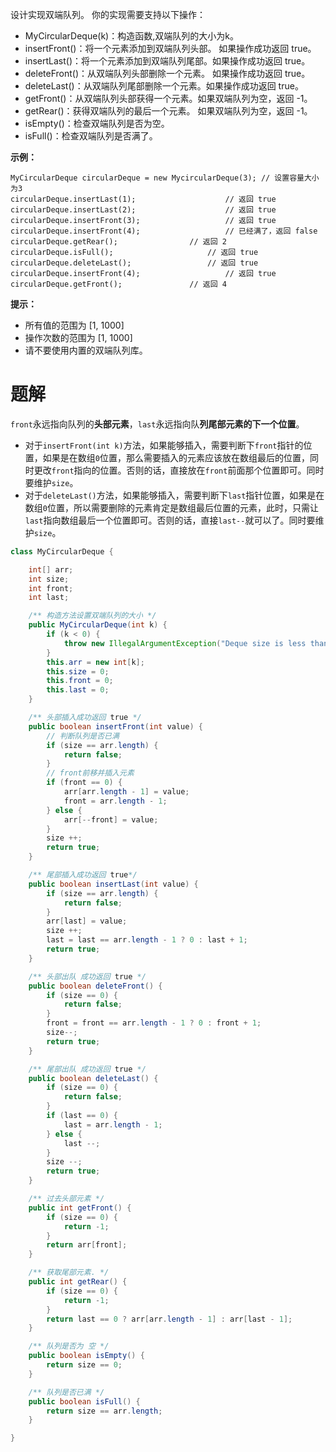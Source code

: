 设计实现双端队列。
你的实现需要支持以下操作：

- MyCircularDeque(k)：构造函数,双端队列的大小为k。
- insertFront()：将一个元素添加到双端队列头部。 如果操作成功返回 true。
- insertLast()：将一个元素添加到双端队列尾部。如果操作成功返回 true。
- deleteFront()：从双端队列头部删除一个元素。 如果操作成功返回 true。
- deleteLast()：从双端队列尾部删除一个元素。如果操作成功返回 true。
- getFront()：从双端队列头部获得一个元素。如果双端队列为空，返回 -1。
- getRear()：获得双端队列的最后一个元素。 如果双端队列为空，返回 -1。
- isEmpty()：检查双端队列是否为空。
- isFull()：检查双端队列是否满了。

**示例：**

```
MyCircularDeque circularDeque = new MycircularDeque(3); // 设置容量大小为3
circularDeque.insertLast(1);			        // 返回 true
circularDeque.insertLast(2);			        // 返回 true
circularDeque.insertFront(3);			        // 返回 true
circularDeque.insertFront(4);			        // 已经满了，返回 false
circularDeque.getRear();  				// 返回 2
circularDeque.isFull();				        // 返回 true
circularDeque.deleteLast();			        // 返回 true
circularDeque.insertFront(4);			        // 返回 true
circularDeque.getFront();				// 返回 4
```

**提示：**

- 所有值的范围为 [1, 1000]
- 操作次数的范围为 [1, 1000]
- 请不要使用内置的双端队列库。

# 题解

`front`永远指向队列的**头部元素**，`last`永远指向队**列尾部元素的下一个位置**。

- 对于`insertFront(int k)`方法，如果能够插入，需要判断下`front`指针的位置，如果是在数组`0`位置，那么需要插入的元素应该放在数组最后的位置，同时更改`front`指向的位置。否则的话，直接放在`front`前面那个位置即可。同时要维护`size`。
- 对于`deleteLast()`方法，如果能够插入，需要判断下`last`指针位置，如果是在数组`0`位置，所以需要删除的元素肯定是数组最后位置的元素，此时，只需让`last`指向数组最后一个位置即可。否则的话，直接`last--`就可以了。同时要维护`size`。

```java
class MyCircularDeque {

    int[] arr;
    int size;
    int front;
    int last;

    /** 构造方法设置双端队列的大小 */
    public MyCircularDeque(int k) {
        if (k < 0) {
            throw new IllegalArgumentException("Deque size is less than 0!");
        }
        this.arr = new int[k];
        this.size = 0;
        this.front = 0;
        this.last = 0;
    }

    /** 头部插入成功返回 true */
    public boolean insertFront(int value) {
        // 判断队列是否已满
        if (size == arr.length) {
            return false;
        }
        // front前移并插入元素
        if (front == 0) {
            arr[arr.length - 1] = value;
            front = arr.length - 1;
        } else {
            arr[--front] = value;
        }
        size ++;
        return true;
    }

    /** 尾部插入成功返回 true*/
    public boolean insertLast(int value) {
        if (size == arr.length) {
            return false;
        }
        arr[last] = value;
        size ++;
        last = last == arr.length - 1 ? 0 : last + 1;
        return true;
    }

    /** 头部出队 成功返回 true */
    public boolean deleteFront() {
        if (size == 0) {
            return false;
        }
        front = front == arr.length - 1 ? 0 : front + 1;
        size--;
        return true;
    }

    /** 尾部出队 成功返回 true */
    public boolean deleteLast() {
        if (size == 0) {
            return false;
        }
        if (last == 0) {
            last = arr.length - 1;
        } else {
            last --;
        }
        size --;
        return true;
    }

    /** 过去头部元素 */
    public int getFront() {
        if (size == 0) {
            return -1;
        }
        return arr[front];
    }

    /** 获取尾部元素. */
    public int getRear() {
        if (size == 0) {
            return -1;
        }
        return last == 0 ? arr[arr.length - 1] : arr[last - 1];
    }

    /** 队列是否为 空 */
    public boolean isEmpty() {
        return size == 0;
    }

    /** 队列是否已满 */
    public boolean isFull() {
        return size == arr.length;
    }

}
```

